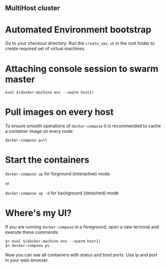 
## MultiHost cluster

# Automated Environment bootstrap

Go to your checkout directory.
Run the `create_vms.sh` in the root folder to create required set of virtual machines.


# Attaching console session to swarm master
`eval $(docker-machine env --swarm host1)`


# Pull images on every host
To ensure smooth operations of `docker-compose` it is recommended to cache a container image on every node:

`docker-compose pull`


# Start the containers
`docker-compose up` for forground (interactive) mode

or

`docker-compose up -d` for background (detached) mode


# Where's my UI?
If you are running `docker-compose` in a foreground, open a new terminal and execute these commands:
```
$> eval $(docker-machine env --swarm host1)
$> docker-compose ps
```
Now you can see all containers with status and bind ports. Use ip and port in your web-browser.
